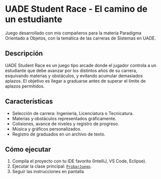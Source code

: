 # UADE Student Race - El camino de un estudiante

Juego desarrollado con mis compañeros para la materia Paradigma Orientado a Objetos, con la temática de las carreras de Sistemas en UADE.

## Descripción

UADE Student Race es un juego tipo arcade donde el jugador controla a un estudiante que debe avanzar por los distintos años de su carrera, esquivando materias y obstáculos, y evitando acumular demasiados aplazos. El objetivo es llegar a graduarse antes de superar el límite de aplazos permitidos.

## Características

- Selección de carrera: Ingeniería, Licenciatura o Tecnicatura.
- Materias y obstáculos representados gráficamente.
- Colisiones, avance de niveles y registro de progreso.
- Música y gráficos personalizados.
- Registro de graduados en un archivo de texto.


## Cómo ejecutar

1. Compila el proyecto con tu IDE favorito (IntelliJ, VS Code, Eclipse).
2. Ejecutar la clase principal: [`ProbarJuego`](src/ProbarJuego.java).
3. Seguir las instrucciones en pantalla
